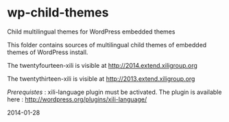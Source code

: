 wp-child-themes
===============

Child multilingual themes for WordPress embedded themes


This folder contains sources of multilingual child themes of embedded themes of WordPress install.

The twentyfourteen-xili is visible at http://2014.extend.xiligroup.org

The twentythirteen-xili is visible at http://2013.extend.xiligroup.org

*Prerequistes* : xili-language plugin must be activated. 
The plugin is available here : http://wordpress.org/plugins/xili-language/

2014-01-28

